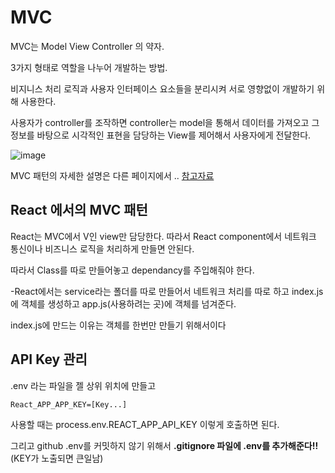 # MVC
MVC는 Model View Controller 의 약자. 

3가지 형태로 역할을 나누어 개발하는 방법. 

비지니스 처리 로직과 사용자 인터페이스 요소들을 분리시켜 서로 영향없이 개발하기 위해 사용한다.

사용자가 controller를 조작하면 controller는 model을 통해서 데이터를 가져오고 그 정보를 바탕으로 시각적인 표현을 담당하는 View를 제어해서 사용자에게 전달한다.

![image](https://user-images.githubusercontent.com/36908476/96692513-13660100-13c1-11eb-9abd-f7d221ada6a9.png)

MVC 패턴의 자세한 설명은 다른 페이지에서 .. [참고자료](https://m.blog.naver.com/jhc9639/220967034588)

## React 에서의 MVC 패턴
React는 MVC에서 V인 view만 담당한다. 따라서 React component에서 네트워크 통신이나 비즈니스 로직을 처리하게 만들면 안된다.

따라서 Class를 따로 만들어놓고 dependancy를 주입해줘야 한다.

-React에서는 service라는 폴더를 따로 만들어서 네트워크 처리를 따로 하고 index.js에 객체를 생성하고 app.js(사용하려는 곳)에 객체를 넘겨준다.

index.js에 만드는 이유는 객체를 한번만 만들기 위해서이다


## API Key 관리
.env 라는 파일을 젤 상위 위치에 만들고 
```
React_APP_APP_KEY=[Key...]
```
사용할 때는 process.env.REACT_APP_API_KEY 이렇게 호출하면 된다.

그리고 github .env를 커밋하지 않기 위해서 **.gitignore 파일에 .env를 추가해준다!!** (KEY가 노출되면 큰일남)
